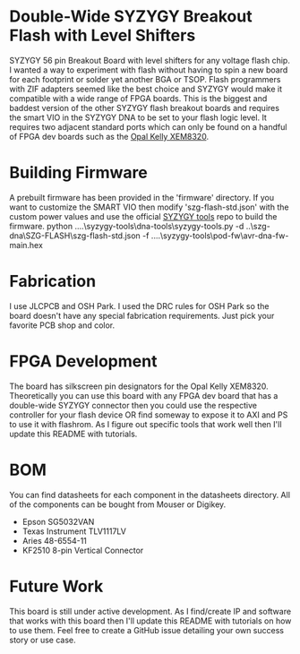 # Double-Wide SYZYGY Breakout Flash with Level Shifters
SYZYGY 56 pin Breakout Board with level shifters for any voltage flash chip. I wanted a way to experiment with flash without having to spin a new board for each footprint or solder yet another BGA or TSOP. Flash programmers with ZIF adapters seemed like the best choice and SYZYGY would make it compatible with a wide range of FPGA boards. This is the biggest and baddest version of the other SYZYGY flash breakout boards and requires the smart VIO in the SYZYGY DNA to be set to your flash logic level. It requires two adjacent standard ports which can only be found on a handful of FPGA dev boards such as the [Opal Kelly XEM8320](https://opalkelly.com/products/xem8320/).

# Building Firmware
A prebuilt firmware has been provided in the 'firmware' directory. If you want to customize the SMART VIO then modify 'szg-flash-std.json' with the custom power values and use the official [SYZYGY tools](https://github.com/SYZYGYfpga/syzygy-tools/) repo to build the firmware. 
python ..\..\syzygy-tools\dna-tools\syzygy-tools.py -d ..\szg-dna\SZG-FLASH\szg-flash-std.json -f ..\..\syzygy-tools\pod-fw\avr-dna-fw-main.hex

# Fabrication
I use JLCPCB and OSH Park. I used the DRC rules for OSH Park so the board doesn't have any special fabrication requirements. Just pick your favorite PCB shop and color.

# FPGA Development
The board has silkscreen pin designators for the Opal Kelly XEM8320. Theoretically you can use this board with any FPGA dev board that has a double-wide SYZYGY connector then you could use the respective controller for your flash device OR find someway to expose it to AXI and PS to use it with flashrom. As I figure out specific tools that work well then I'll update this README with tutorials.

# BOM
You can find datasheets for each component in the datasheets directory. All of the components can be bought from Mouser or Digikey. 
* Epson SG5032VAN
* Texas Instrument TLV1117LV
* Aries 48-6554-11
* KF2510 8-pin Vertical Connector

# Future Work
This board is still under active development. As I find/create IP and software that works with this board then I'll update this README with tutorials on how to use them. Feel free to create a GitHub issue detailing your own success story or use case.

